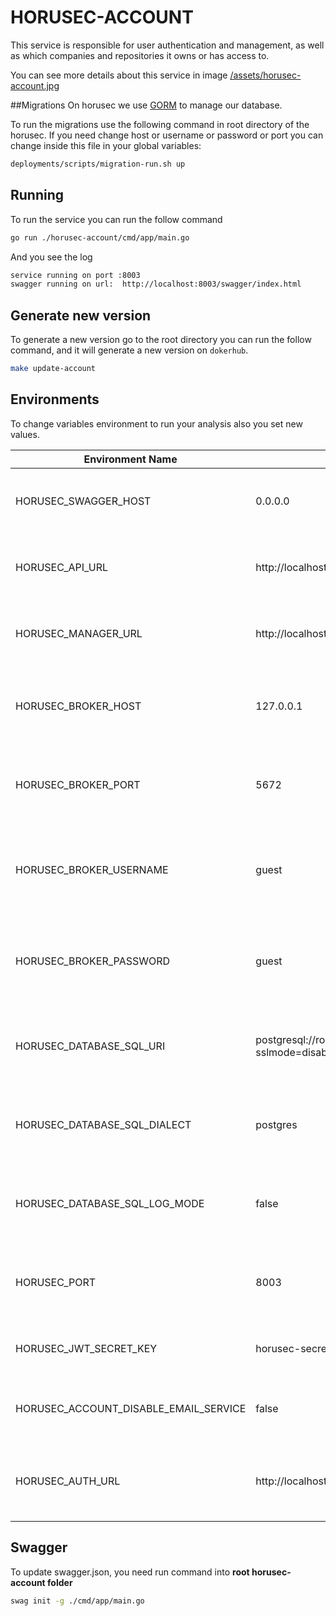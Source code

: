 # HORUSEC-ACCOUNT
This service is responsible for user authentication and management, as well as which companies and repositories it owns or has access to. 

You can see more details about this service in image <a href="../assets/horusec-account.jpg">/assets/horusec-account.jpg</a>

##Migrations
On horusec we use [GORM](https://gorm.io/) to manage our database. 

To run the migrations use the following command in root directory of the horusec.
If you need change host or username or password or port you can change inside this file in your global variables:

```bash
deployments/scripts/migration-run.sh up
```

## Running
To run the service you can run the follow command
```bash
go run ./horusec-account/cmd/app/main.go
```

And you see the log
```bash
service running on port :8003
swagger running on url:  http://localhost:8003/swagger/index.html
```

## Generate new version
To generate a new version go to the root directory you can run the follow command, and it will generate a new version on `dokerhub`.
```bash
make update-account
```

## Environments
To change variables environment to run your analysis also you set new values.

| Environment Name                              | Default Value                                                                              | Description                                                  |
|-----------------------------------------------|--------------------------------------------------------------------------------------------|--------------------------------------------------------------|
| HORUSEC_SWAGGER_HOST                          | 0.0.0.0                                                                                    | This environment get host to run in swagger                  |
| HORUSEC_API_URL                               | http://localhost:8003                                                                      | This environment get horusec url to mount a url              | 
| HORUSEC_MANAGER_URL                           | http://localhost:8043                                                                      | This environment get horusec url to mount a url              | 
| HORUSEC_BROKER_HOST                           | 127.0.0.1                                                                                  | This environment get host to connect on broker RABBIT        | 
| HORUSEC_BROKER_PORT                           | 5672                                                                                       | This environment get port to connect on broker RABBIT        |
| HORUSEC_BROKER_USERNAME                       | guest                                                                                      | This environment get username to connect on broker RABBIT    |
| HORUSEC_BROKER_PASSWORD                       | guest                                                                                      | This environment get password to connect on broker RABBIT    |
| HORUSEC_DATABASE_SQL_URI                      | postgresql://root:root@localhost:5432/horusec_db?sslmode=disable                           | This environment get uri to connect on database POSTGRES     |
| HORUSEC_DATABASE_SQL_DIALECT                  | postgres                                                                                   | This environment get dialect to connect on database POSTGRES |
| HORUSEC_DATABASE_SQL_LOG_MODE                 | false                                                                                      | This environment get bool to enable logs on POSTGRES         |
| HORUSEC_PORT                                  | 8003                                                                                       | This environment get the port that the service will start    |
| HORUSEC_JWT_SECRET_KEY                        | horusec-secret                                                                             | This environment get JWT secret key                          | 
| HORUSEC_ACCOUNT_DISABLE_EMAIL_SERVICE         | false                                                                                      | Disable email confirmation on user register                  | 
| HORUSEC_AUTH_URL                              | http://localhost:8006                                                                      | This environment get horusec url to mount horusec auth url   |

## Swagger
To update swagger.json, you need run command into **root horusec-account folder**
```bash
swag init -g ./cmd/app/main.go
```
